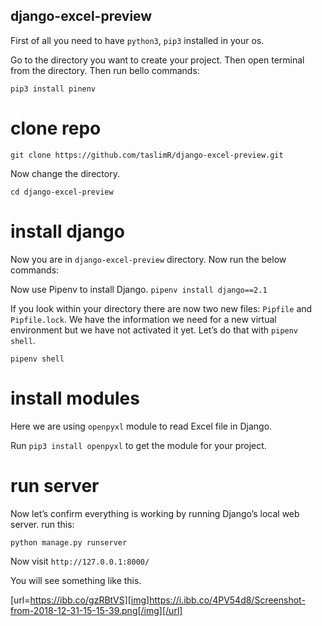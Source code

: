 ## django-excel-preview

First of all you need to have  `python3`, `pip3` installed in your os.

Go to the directory you want to create your project. Then open terminal from the directory.
Then run bello commands:

```pip3 install pinenv```

# clone repo

```git clone https://github.com/taslimR/django-excel-preview.git```

Now change the directory.

```cd django-excel-preview```

# install django

Now you are in `django-excel-preview` directory. Now run the below commands:

Now use Pipenv to install Django.
```pipenv install django==2.1```

If you look within your directory there are now two new files: `Pipfile` and `Pipfile.lock`. We have the information we need for a new virtual environment but we have not activated it yet. Let’s do that with `pipenv shell`.

```pipenv shell```

# install modules

Here we are using `openpyxl` module to read Excel file in Django.

Run ```pip3 install openpyxl``` to get the module for your project.

# run server

Now let’s confirm everything is working by running Django’s local web server. run this:

```python manage.py runserver```

Now  visit `http://127.0.0.1:8000/`

You will see something like this.

[url=https://ibb.co/gzRBtVS][img]https://i.ibb.co/4PV54d8/Screenshot-from-2018-12-31-15-15-39.png[/img][/url]